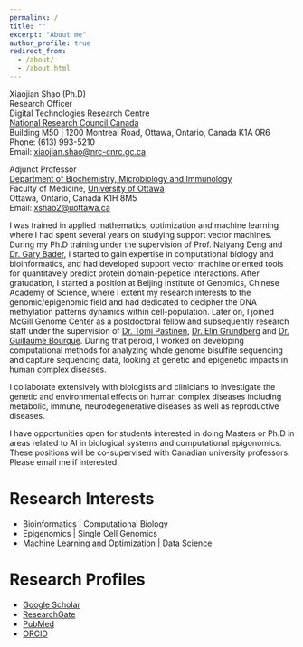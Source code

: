 ```yaml
---
permalink: /
title: ""
excerpt: "About me"
author_profile: true
redirect_from: 
  - /about/
  - /about.html
---
```

Xiaojian Shao (Ph.D)\
Research Officer\
Digital Technologies Research Centre\
[National Research Council Canada](https://nrc.canada.ca/en)\
Building M50 | 1200 Montreal Road, Ottawa, Ontario, Canada K1A 0R6\
Phone: (613) 993-5210\
Email: xiaojian.shao@nrc-cnrc.gc.ca

Adjunct Professor\
[Department of Biochemistry, Microbiology and Immunology](https://www2.uottawa.ca/faculty-medicine/biochemistry-microbiology-immunology)\
Faculty of Medicine, [University of Ottawa](https://www2.uottawa.ca/en)\
Ottawa, Ontario, Canada K1H 8M5\
Email: xshao2@uottawa.ca

I was trained in applied mathematics, optimization and machine learning where I had spent several years on studying support vector machines. During my Ph.D training under the supervision of Prof. Naiyang Deng and [Dr. Gary Bader](https://baderlab.org/), I started to gain expertise in computational biology and bioinformatics, and had developed support vector machine oriented tools for quantitavely predict protein domain-pepetide interactions. After gratudation, I started a position at Beijing Institute of Genomics, Chinese Academy of Science, where I extent my research interests to the genomic/epigenomic field and had dedicated to decipher the DNA methylation patterns dynamics within cell-population. Later on, I joined McGill Genome Center as a postdoctoral fellow and subsequently research staff under the supervision of [Dr. Tomi Pastinen](https://www.childrensmercy.org/profiles/tomi-pastinen/), [Dr. Elin Grundberg](https://www.childrensmercy.org/profiles/elin-grundberg/) and [Dr. Guillaume Bourque](https://computationalgenomics.ca/montreal-team/). During that peroid, I worked on developing computational methods for analyzing whole genome bisulfite sequencing and capture sequencing data, looking at genetic and epigenetic impacts in human complex diseases. 

I collaborate extensively with biologists and clinicians to investigate the genetic and environmental effects on human complex diseases including metabolic, immune, neurodegenerative diseases as well as reproductive diseases. 

I have opportunities open for students interested in doing Masters or Ph.D in areas related to AI in biological systems and computational epigonomics. These positions will be co-supervised with Canadian university professors. Please email me if interested.

Research Interests
======
* Bioinformatics \| Computational Biology
* Epigenomics \| Single Cell Genomics
* Machine Learning and Optimization \| Data Science

Research Profiles
======
* [Google Scholar](https://scholar.google.com/citations?user=mTRD58wAAAAJ&hl=en)
* [ResearchGate](https://www.researchgate.net/profile/Xiaojian-Shao)
* [PubMed](https://pubmed.ncbi.nlm.nih.gov/?term=xiaojian%20shao)
* [ORCID](https://orcid.org/0000-0002-3044-621X)

